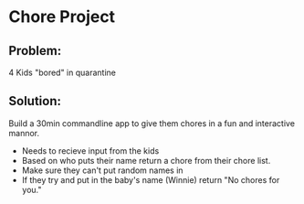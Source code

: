 # Chore Project

## Problem:
4 Kids "bored" in quarantine

## Solution: 
Build a 30min commandline app to give them chores in a fun and interactive mannor.

- Needs to recieve input from the kids
- Based on who puts their name return a chore from their chore list.
- Make sure they can't put random names in
- If they try and put in the baby's name (Winnie) return "No chores for you." 


